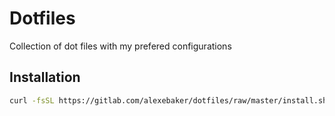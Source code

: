 # Dotfiles

Collection of dot files with my prefered configurations

## Installation

```bash
curl -fsSL https://gitlab.com/alexebaker/dotfiles/raw/master/install.sh | sh
```
